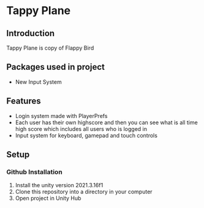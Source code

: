 # Tappy Plane
## Introduction
Tappy Plane is copy of Flappy Bird

## Packages used in project

- New Input System

## Features

- Login system made with PlayerPrefs
- Each user has their own highscore and then you can see what is all time high score which includes all users who is logged in
- Input system for keyboard, gamepad and touch controls

## Setup

### Github Installation

1. Install the unity version 2021.3.16f1
2. Clone this repository into a directory in your computer
3. Open project in Unity Hub

